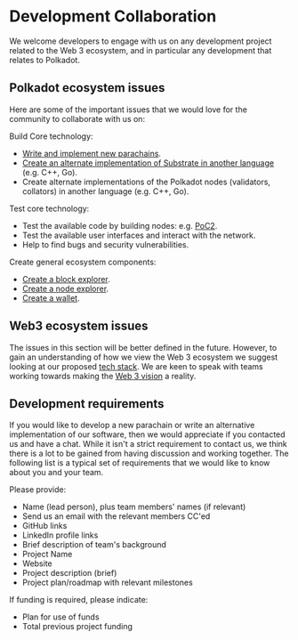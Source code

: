 # Development Collaboration
We welcome developers to engage with us on any development project related to the Web 3 ecosystem, and in particular any development that relates to Polkadot.

## Polkadot ecosystem issues
Here are some of the important issues that we would love for the community to collaborate with us on:

Build Core technology:
* [Write and implement new parachains](https://github.com/w3f/Web3-collaboration/issues/11).
* [Create an alternate implementation of Substrate in another language](https://github.com/w3f/Web3-collaboration/issues/12) (e.g. C++, Go).
* Create alternate implementations of the Polkadot nodes (validators, collators) in another language (e.g. C++, Go).

Test core technology:
* Test the available code by building nodes: e.g. [PoC2](https://github.com/w3f/Web3-collaboration/issues/13).
* Test the available user interfaces and interact with the network.
* Help to find bugs and security vulnerabilities.

Create general ecosystem components:
* [Create a block explorer](https://github.com/w3f/Web3-collaboration/issues/8).
* [Create a node explorer](https://github.com/w3f/Web3-collaboration/issues/9).
* [Create a wallet](https://github.com/w3f/Web3-collaboration/issues/10).

## Web3 ecosystem issues
The issues in this section will be better defined in the future. However, to gain an understanding of how we view the Web 3 ecosystem we suggest looking at our proposed [tech stack](https://github.com/w3f/Web3-wiki/wiki/Tech-Stack). We are keen to speak with teams working towards making the [Web 3 vision](https://github.com/w3f/Web3-wiki/wiki/Web3-Mission-and-Background) a reality.

## Development requirements
If you would like to develop a new parachain or write an alternative implementation of our software, then we would appreciate if you contacted us and have a chat. While it isn't a strict requirement to contact us, we think there is a lot to be gained from having discussion and working together. The following list is a typical set of requirements that we would like to know about you and your team.

Please provide:

* Name (lead person), plus team members' names (if relevant)
* Send us an email with the relevant members CC'ed
* GitHub links
* LinkedIn profile links
* Brief description of team's background
* Project Name
* Website
* Project description (brief)
* Project plan/roadmap with relevant milestones


If funding is required, please indicate:

* Plan for use of funds
* Total previous project funding
